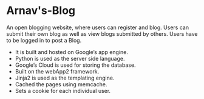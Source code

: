 # Arnav's-Blog
An open blogging website, where users can register and blog. Users can submit their own blog as well as view blogs submitted by others.
Users have to be logged in to post a Blog.
<br/>
* It is built and hosted on Google’s app engine. 
* Python is used as the server side language.
* Google’s Cloud is used for storing the database.
* Built on the webApp2 framework.
* Jinja2 is used as the templating engine.
* Cached the pages using memcache.
* Sets a cookie for each individual user.



